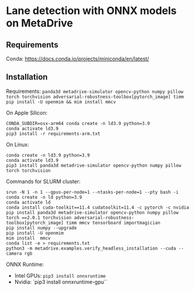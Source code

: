 # Lane detection with ONNX models on MetaDrive

## Requirements

Conda: https://docs.conda.io/projects/miniconda/en/latest/

## Installation

Requirements: `panda3d metadrive-simulator opencv-python numpy pillow torch torchvision adversarial-robustness-toolbox[pytorch_image] timm`
`pip install -U openmim && mim install mmcv`

On Apple Silicon:
```
CONDA_SUBDIR=osx-arm64 conda create -n ld3.9 python=3.9 
conda activate ld3.9
pip3 install -r requirements-arm.txt
```

On Linux:
```
conda create -n ld3.9 python=3.9 
conda activate ld3.9
pip3 install panda3d metadrive-simulator opencv-python numpy pillow torch torchvision
```

Commands for SLURM cluster:
```
srun -N 1 -n 1 --gpus-per-node=1 --ntasks-per-node=1 --pty bash -i
conda create -n ld python=3.9 
conda activate ld
conda install cuda-toolkit==11.4 cudatoolkit=11.4 -c pytorch -c nvidia
pip install panda3d metadrive-simulator opencv-python numpy pillow torch ==2.0.1 torchvision adversarial-robustness-toolbox[pytorch_image] timm mmcv tensorboard importmagician
pip install numpy --upgrade
pip install -U openmim
mim install  mmcv
conda list -e > requirements.txt
python3 -m metadrive.examples.verify_headless_installation --cuda --camera rgb
```

ONNX Runtime:
- Intel GPUs: `pip3 install onnxruntime`
- Nvidia: `pip3 install onnxruntime-gpu``